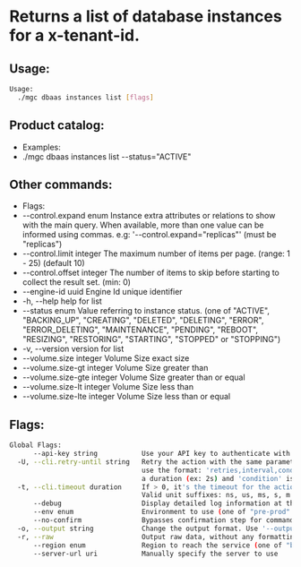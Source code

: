 # Returns a list of database instances for a x-tenant-id.

## Usage:
```bash
Usage:
  ./mgc dbaas instances list [flags]
```

## Product catalog:
- Examples:
- ./mgc dbaas instances list --status="ACTIVE"

## Other commands:
- Flags:
- --control.expand enum       Instance extra attributes or relations to show with the main query. When available, more than one value can be informed using commas. e.g: '--control.expand="replicas"' (must be "replicas")
- --control.limit integer     The maximum number of items per page. (range: 1 - 25) (default 10)
- --control.offset integer    The number of items to skip before starting to collect the result set. (min: 0)
- --engine-id uuid            Engine Id unique identifier
- -h, --help                      help for list
- --status enum               Value referring to instance status. (one of "ACTIVE", "BACKING_UP", "CREATING", "DELETED", "DELETING", "ERROR", "ERROR_DELETING", "MAINTENANCE", "PENDING", "REBOOT", "RESIZING", "RESTORING", "STARTING", "STOPPED" or "STOPPING")
- -v, --version                   version for list
- --volume.size integer       Volume Size exact size
- --volume.size-gt integer    Volume Size greater than
- --volume.size-gte integer   Volume Size greater than or equal
- --volume.size-lt integer    Volume Size less than
- --volume.size-lte integer   Volume Size less than or equal

## Flags:
```bash
Global Flags:
      --api-key string           Use your API key to authenticate with the API
  -U, --cli.retry-until string   Retry the action with the same parameters until the given condition is met. The flag parameters
                                 use the format: 'retries,interval,condition', where 'retries' is a positive integer, 'interval' is
                                 a duration (ex: 2s) and 'condition' is a 'engine=value' pair such as "jsonpath=expression"
  -t, --cli.timeout duration     If > 0, it's the timeout for the action execution. It's specified as numbers and unit suffix.
                                 Valid unit suffixes: ns, us, ms, s, m and h. Examples: 300ms, 1m30s
      --debug                    Display detailed log information at the debug level
      --env enum                 Environment to use (one of "pre-prod" or "prod") (default "prod")
      --no-confirm               Bypasses confirmation step for commands that ask a confirmation from the user
  -o, --output string            Change the output format. Use '--output=help' to know more details. (default "yaml")
  -r, --raw                      Output raw data, without any formatting or coloring
      --region enum              Region to reach the service (one of "br-mgl1", "br-ne1" or "br-se1") (default "br-se1")
      --server-url uri           Manually specify the server to use
```

